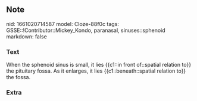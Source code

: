 ## Note
nid: 1661020714587
model: Cloze-88f0c
tags: GSSE::!Contributor::Mickey_Kondo, paranasal, sinuses::sphenoid
markdown: false

### Text
When the sphenoid sinus is small, it lies {{c1::in front of::spatial relation to}} the pituitary fossa. As it enlarges, it lies {{c1::beneath::spatial relation to}} the fossa.

### Extra

